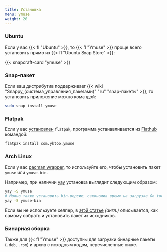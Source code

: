 ```yaml
---
title: Установка
menu: ymuse
weight: 20
---
```


### Ubuntu

Если у вас {{< fl "Ubuntu" >}}, то {{< fl "Ymuse" >}} проще всего установить прямо из {{< fl "Ubuntu Snap Store" >}}:

{{< snapcraft-card "ymuse" >}}

### Snap-пакет

Если ваш дистрибутив поддерживает {{< wiki "Snappy_(система_управления_пакетами)" "ru" "snap-пакеты" >}}, то установить приложение можно командой:

```bash
sudo snap install ymuse
```

### Flatpak

Если у вас [установлен](https://flatpak.org/setup/) `flatpak`, программа устанавливается из [Flathub](https://flathub.org/apps/details/com.yktoo.ymuse) командой:

```bash
flatpak install com.yktoo.ymuse
```

### Arch Linux

Если у вас [pacman wrapper](https://wiki.archlinux.org/index.php/AUR_helpers#Pacman_wrappers), то используйте его, чтобы установить пакет `ymuse` или `ymuse-bin`.

Например, при наличии [yay](https://github.com/Jguer/yay) установка выглядит следующим образом:

```bash
yay -S ymuse
# Можно также установить bin-версию, сэкономив время на загрузке Go toolchain
yay -S ymuse-bin
```

Если вы не используете хелпер, в [этой статье](https://wiki.archlinux.org/index.php/Arch_User_Repository#Installing_and_upgrading_packages) *(англ.)* описывается, как самому собрать и установить пакет из исходников.

### Бинарная сборка

Также для {{< fl "Ymuse" >}} доступны для загрузки бинарные пакеты (`.deb`, `.rpm`) и архив с исходным кодом, перечисленные ниже.
